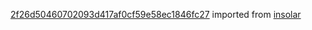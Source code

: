 [2f26d50460702093d417af0cf59e58ec1846fc27](https://github.com/insolar/insolar/commit/2f26d50460702093d417af0cf59e58ec1846fc27) imported from [insolar](https://github.com/insolar/insolar)
